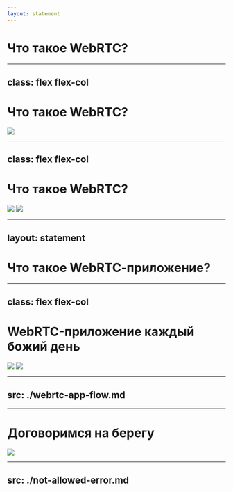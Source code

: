 ```yaml
---
layout: statement
---
```


# Что такое WebRTC?

---
class: flex flex-col
---

# Что такое WebRTC?

<Image class="h-full w-full" src="/assets/webrtc-explained.png" />


---
class: flex flex-col
---

# Что такое WebRTC?

<div class="grid grid-cols-2 grid-rows-2">
<Image src="/assets/protocol-stack.png" />
<Image src="/assets/topologies.png" />
</div>

<!--
TODO: объединиться в один слайд и объяснить
TODO: Объединить в слайд
-->

---
layout: statement
---

# Что такое WebRTC&#8209;приложение?

---
class: flex flex-col
---

# WebRTC-приложение каждый божий день

<Image v-click.hide src="/assets/jazz-preview.png" />
<Image v-after src="/assets/average-call.png" />

<style>
  .slidev-vclick-hidden {
    display: none;
  }
  </style>

<!--
Вы наверняка знакомы с WebRTC. Звонки наша реальность, даже если вы ходите в офис. Вот вы присоединяетесь на дейлик. 
[click:1] Хотя, если быть честным, это выглядит вот так

TODO: Если вы видите похожий интерфейс раз в неделю, то с большой вероятностью, это WebRTC-приложение
-->

---
src: ./webrtc-app-flow.md
---

---

# Договоримся на берегу

<Image src="/assets/local-vs-remote.png" />

<!--
TODO: Попиздеть на 30 сек
TODO: рассказать про возможности WebRTC
TODO: самая важная часть - это видео
-->

---
src: ./not-allowed-error.md
---